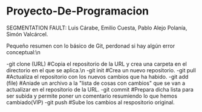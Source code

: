 # Proyecto-De-Programacion

SEGMENTATION FAULT:
Luis Cárabe, Emilio Cuesta, Pablo Alejo Polanía, Simón Valcárcel.

Pequeño resumen con lo básico de Git, perdonad si hay algún error conceptual:\n

-git clone (URL)    #Copia el repositorio de la URL y crea una carpeta en el directorio en el que se aplica.\n
-git init           #Crea un nuevo repositorio.
-git pull           #Actualiza el repositorio con los nuevos cambios que ha habido.
-git add (file)     #Aniade un archivo a la "lista de cosas con cambios" que se van a actualizar en el repositorio de la URL.
-git commit         #Prepara dicha lista para ser subida y permite poner un comentario resumiendo lo que hemos cambiado(VIP)
-git push           #Sube los cambios al respositorio original.

